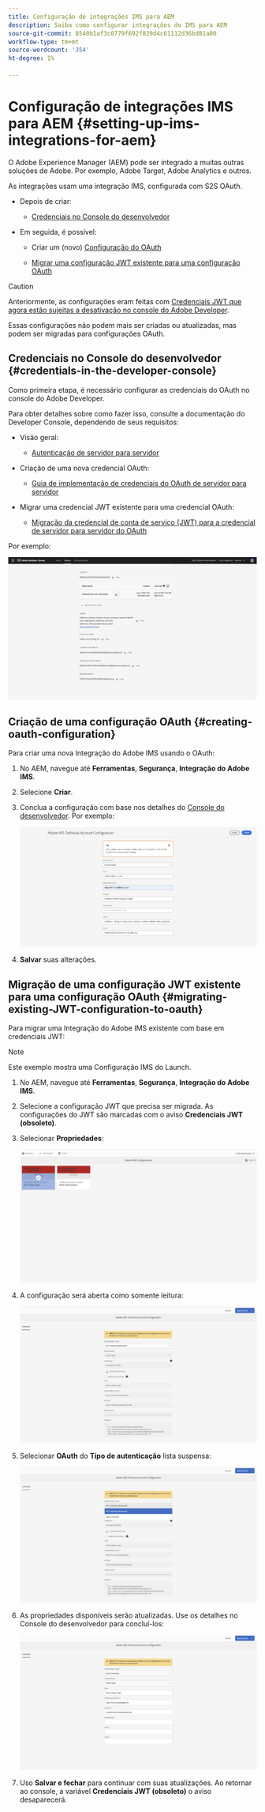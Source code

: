 ```yaml
---
title: Configuração de integrações IMS para AEM
description: Saiba como configurar integrações do IMS para AEM
source-git-commit: 8540b1af3c0779f692f829d4c61112d36bd81a00
workflow-type: tm+mt
source-wordcount: '354'
ht-degree: 1%

---
```



# Configuração de integrações IMS para AEM {#setting-up-ims-integrations-for-aem}

<!--

>[!NOTE]
>
>Adobe customers use [Adobe Developer Console](https://developer.adobe.com/console) to generate credentials that enable access to various APIs. Customers select from various credential types ranging from OAuth Server-to-Server to Single-Page App. One of those credential types, Service Account (JWT) credentials, has been deprecated in favor of the OAuth Server-to-Server credentials with Service Pack 20. This change can be back ported to older Service Packs, starting with Service Pack 11 up to Service Pack 20 with the use of a hotfix that you can download here. -->

O Adobe Experience Manager (AEM) pode ser integrado a muitas outras soluções de Adobe. Por exemplo, Adobe Target, Adobe Analytics e outros.

As integrações usam uma integração IMS, configurada com S2S OAuth.

* Depois de criar:

   * [Credenciais no Console do desenvolvedor](#credentials-in-the-developer-console)

* Em seguida, é possível:

   * Criar um (novo) [Configuração do OAuth](#creating-oauth-configuration)

   * [Migrar uma configuração JWT existente para uma configuração OAuth](#migrating-existing-JWT-configuration-to-oauth)

>[!CAUTION]
>
>Anteriormente, as configurações eram feitas com [Credenciais JWT que agora estão sujeitas a desativação no console do Adobe Developer](/help/sites-administering/jwt-credentials-deprecation-in-adobe-developer-console.md).
>
>Essas configurações não podem mais ser criadas ou atualizadas, mas podem ser migradas para configurações OAuth.

## Credenciais no Console do desenvolvedor {#credentials-in-the-developer-console}

Como primeira etapa, é necessário configurar as credenciais do OAuth no console do Adobe Developer.

Para obter detalhes sobre como fazer isso, consulte a documentação do Developer Console, dependendo de seus requisitos:

* Visão geral:

   * [Autenticação de servidor para servidor](https://developer.adobe.com/developer-console/docs/guides/authentication/ServerToServerAuthentication/)

* Criação de uma nova credencial OAuth:

   * [Guia de implementação de credenciais do OAuth de servidor para servidor](https://developer.adobe.com/developer-console/docs/guides/authentication/ServerToServerAuthentication/implementation/)

* Migrar uma credencial JWT existente para uma credencial OAuth:

   * [Migração da credencial de conta de serviço (JWT) para a credencial de servidor para servidor do OAuth](https://developer.adobe.com/developer-console/docs/guides/authentication/ServerToServerAuthentication/migration/)

Por exemplo:

![Credencial OAuth no Console do desenvolvedor](assets/ims-configuration-developer-console.png)

## Criação de uma configuração OAuth {#creating-oauth-configuration}

Para criar uma nova Integração do Adobe IMS usando o OAuth:

1. No AEM, navegue até **Ferramentas**, **Segurança**, **Integração do Adobe IMS**.

1. Selecione **Criar**.

1. Conclua a configuração com base nos detalhes do [Console do desenvolvedor](https://developer.adobe.com/developer-console/docs/guides/authentication/ServerToServerAuthentication/implementation/). Por exemplo:

   ![Criar configuração do OAuth](assets/ims-create-oauth-configuration.png)

1. **Salvar** suas alterações.

## Migração de uma configuração JWT existente para uma configuração OAuth {#migrating-existing-JWT-configuration-to-oauth}

Para migrar uma Integração do Adobe IMS existente com base em credenciais JWT:

>[!NOTE]
>
>Este exemplo mostra uma Configuração IMS do Launch.

1. No AEM, navegue até **Ferramentas**, **Segurança**, **Integração do Adobe IMS**.

1. Selecione a configuração JWT que precisa ser migrada. As configurações do JWT são marcadas com o aviso **Credenciais JWT (obsoleto)**.

1. Selecionar **Propriedades**:

   ![Selecionar configuração JWT](assets/ims-migrate-jwt-select-configuration.png)

1. A configuração será aberta como somente leitura:

   ![Propriedades de configuração - Somente leitura](assets/ims-migrate-jwt-properties-read-only.png)

1. Selecionar **OAuth** do **Tipo de autenticação** lista suspensa:

   ![Selecionar tipo de autenticação](assets/ims-migrate-jwt-authentication-type.png)

1. As propriedades disponíveis serão atualizadas. Use os detalhes no Console do desenvolvedor para concluí-los:

   ![Detalhes completos do OAuth](assets/ims-migrate-jwt-complete-oauth-details.png)

1. Uso **Salvar e fechar** para continuar com suas atualizações.
Ao retornar ao console, a variável **Credenciais JWT (obsoleto)** o aviso desaparecerá.
